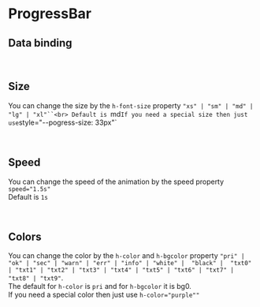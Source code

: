 # ProgressBar

## Data binding

<hhl-live-editor title="" htmlCode='
    <template>
      <div class="flex items-center gap-4 flex-wrap">
      <H_switch v-model="show" label="Show"></H_switch>
      <H_progress-bar :show="show" ></H_progress-bar>
      </div>
    </template>
    <script>
    const show = ref(false);
    return {show}
    </script>
'>
</hhl-live-editor>

<br>

## Size

You can change the size by the `h-font-size` property ` "xs" | "sm" | "md" | "lg" | "xl"``<br>
Default is  `md`If you need a special size then just use`style="--pogress-size: 33px"`
<hhl-live-editor title="" htmlCode='
    <template>
      <div class="flex flex-col gap-4 flex-wrap">
      <div class="flex flex-1 items-center">XS:<H_progress-bar show  h-font-size="xs" speed="2s"></H_progress-bar></div>
      <div class="flex flex-1 items-center">SM:<H_progress-bar show h-font-size="sm" speed="2s"></H_progress-bar></div>
      <div class="flex flex-1 items-center">MD:<H_progress-bar show h-font-size="md" speed="2s"></H_progress-bar></div>
      <div class="flex flex-1 items-center">LG:<H_progress-bar show sh-font-size="lg" speed="2s"></H_progress-bar></div>
      <div class="flex flex-1 items-center">XL:<H_progress-bar show h-font-size="xl" speed="2s"></H_progress-bar></div>
      <div class="flex flex-1 items-center">33px:<H_progress-bar show speed="2s" h-font-size="33px" ></H_progress-bar></div>
      </div>
    </template>
'>
</hhl-live-editor>

<br>

## Speed

You can change the speed of the animation by the speed property `speed="1.5s"`<br>
Default is `1s`

<hhl-live-editor title="" htmlCode='
<template>
        <div class="flex flex-col gap-4 flex-wrap">
            <div class="flex flex-1 items-center">0.5s:<H_progress-bar show speed="0.5s"></H_progress-bar></div>
            <div class="flex flex-1 items-center">default:<H_progress-bar show ></H_progress-bar></div>
            <div class="flex flex-1 items-center">2s:<H_progress-bar show speed="2s"></H_progress-bar></div>
            <div class="flex flex-1 items-center">3s:<H_progress-bar show speed="3s"></H_progress-bar></div>
      </div>
    </template>
'>
</hhl-live-editor>

<br>

## Colors

You can change the color by the `h-color` and `h-bgcolor` property `"pri" | "ok" | "sec" | "warn" | "err" | "info" | "white" |  "black" |  "txt0" | "txt1" | "txt2" | "txt3" | "txt4" | "txt5" | "txt6" | "txt7" | "txt8" | "txt9"`. <br>
The default for `h-color` is `pri` and for `h-bgcolor` it is bg0.<br>
If you need a special color then just use `h-color="purple""`

<hhl-live-editor title="" htmlCode='
    <template>
      <div class="flex flex-col  gap-4 flex-wrap">
      <div class="flex flex-1 items-center">PRI:<H_progress-bar show  h-bgcolor="red" speed="2s"></H_progress-bar></div>
      <div class="flex flex-1 items-center">OK:<H_progress-bar show h-color="var(--color-ok)" speed="2s"></H_progress-bar></div>
      <div class="flex flex-1 items-center">SEC:<H_progress-bar show h-color="var(--color-sec)" speed="2s"></H_progress-bar></div>
      <div class="flex flex-1 items-center">WARN:<H_progress-bar show h-color="var(--color-warn)" speed="2s"></H_progress-bar></div>
      <div class="flex flex-1 items-center">ERR:<H_progress-bar show h-color="var(--color-err)" speed="2s"></H_progress-bar></div>
      <div class="flex flex-1 items-center">INFO:<H_progress-bar show h-color="var(--color-info)" speed="2s"></H_progress-bar></div>
      <div class="flex flex-1 items-center">White:<H_progress-bar show h-color="white" speed="2s"></H_progress-bar></div>
      <div class="flex flex-1 items-center">BLACK:<H_progress-bar show h-color="black" speed="2s"></H_progress-bar></div>
      <div class="flex flex-1 items-center">TXT0:<H_progress-bar show h-color="var(--color-txt0)" speed="2s"></H_progress-bar></div>
      <div class="flex flex-1 items-center">TXT1:<H_progress-bar show h-color="var(--color-txt1)" speed="2s"></H_progress-bar></div>
      <div class="flex flex-1 items-center">TXT2:<H_progress-bar show h-color="var(--color-txt2)" speed="2s"></H_progress-bar></div>
      <div class="flex flex-1 items-center">TXT3:<H_progress-bar show h-color="var(--color-txt3)" speed="2s"></H_progress-bar></div>
      <div class="flex flex-1 items-center">TXT4:<H_progress-bar show h-color="var(--color-txt4)" speed="2s"></H_progress-bar></div>
      <div class="flex flex-1 items-center">TXT5:<H_progress-bar show h-color="var(--color-txt5)" speed="2s"></H_progress-bar></div>
      <div class="flex flex-1 items-center">TXT6:<H_progress-bar show h-color="var(--color-txt6)" speed="2s"></H_progress-bar></div>
      <div class="flex flex-1 items-center">TXT7:<H_progress-bar show h-color="var(--color-txt7)" speed="2s"></H_progress-bar></div>
      <div class="flex flex-1 items-center">TXT8:<H_progress-bar show h-color="var(--color-txt8)" speed="2s"></H_progress-bar></div>
      <div class="flex flex-1 items-center">TXT9:<H_progress-bar show h-color="var(--color-txt9)" speed="2s"></H_progress-bar></div>
      <div class="flex flex-1 items-center">Purple:<H_progress-bar show h-color="purple" h-bgcolor="lime" speed="2s"></H_progress-bar></div>
      </div>
    </template>
'>
</hhl-live-editor>
